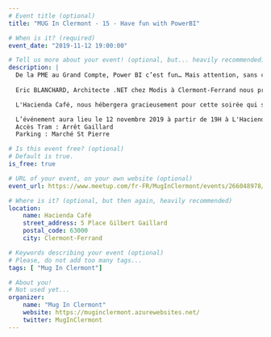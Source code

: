 ```yaml
---
# Event title (optional)
title: "MUG In Clermont - 15 - Have fun with PowerBI"

# When is it? (required)
event_date: "2019-11-12 19:00:00"

# Tell us more about your event! (optional, but... heavily recommended)
description: |
  De la PME au Grand Compte, Power BI c’est fun… Mais attention, sans ces alliés du moment, l’outils peut vite devenir une galère sans nom, avec une vitesse d’affichage digne d’un escargot. Comment traiter toutes ces données en un minimum de temps ? Petit tour d’horizon avec les outils d’aujourd’hui, Azure Databricks, Azure Datafactory, Azure Data Lake, Azure Analysis Services.
  
  Eric BLANCHARD, Architecte .NET chez Modis à Clermont-Ferrand nous présentera les usages autours de ces outils.

  L'Hacienda Café, nous hébergera gracieusement pour cette soirée qui se clôturera par planches et cocktails pour poursuivre les échanges/débats.

  L’événement aura lieu le 12 novembre 2019 à partir de 19H à L'Hacienda Café, 5 Place Gilbert Gaillard à Clermont-Ferrand.
  Accès Tram : Arrêt Gaillard
  Parking : Marché St Pierre

# Is this event free? (optional)
# Default is true.
is_free: true

# URL of your event, on your own website (optional)
event_url: https://www.meetup.com/fr-FR/MugInClermont/events/266048978/

# Where is it? (optional, but then again, heavily recommended)
location:
    name: Hacienda Café
    street_address: 5 Place Gilbert Gaillard
    postal_code: 63000
    city: Clermont-Ferrand

# Keywords describing your event (optional)
# Please, do not add too many tags...
tags: [ "Mug In Clermont"]

# About you!
# Not used yet...
organizer:
    name: "Mug In Clermont"
    website: https://muginclermont.azurewebsites.net/
    twitter: MugInClermont
---
```

